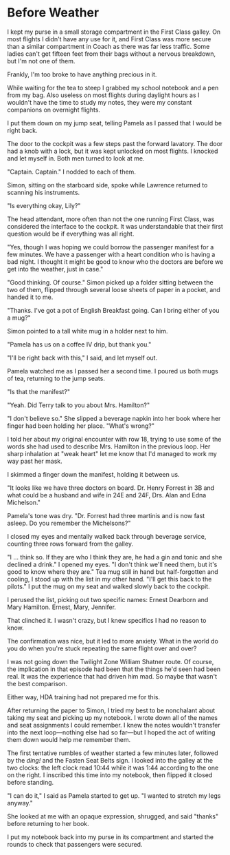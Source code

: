 # Before Weather

I kept my purse in a small storage compartment in the First Class galley.
On most flights I didn't have any use for it, and First Class was more secure than a similar compartment in Coach as there was far less traffic.
Some ladies can't get fifteen feet from their bags without a nervous breakdown, but I'm not one of them.

Frankly, I'm too broke to have anything precious in it.

While waiting for the tea to steep I grabbed my school notebook and a pen from my bag.
Also useless on most flights during daylight hours as I wouldn't have the time to study my notes, they were my constant companions on overnight flights.

I put them down on my jump seat, telling Pamela as I passed that I would be right back.

The door to the cockpit was a few steps past the forward lavatory.
The door had a knob with a lock, but it was kept unlocked on most flights.
I knocked and let myself in.
Both men turned to look at me.

"Captain.
Captain."
I nodded to each of them.

Simon, sitting on the starboard side, spoke while Lawrence returned to scanning his instruments.

"Is everything okay, Lily?"

The head attendant, more often than not the one running First Class, was considered the interface to the cockpit.
It was understandable that their first question would be if everything was all right.

"Yes, though I was hoping we could borrow the passenger manifest for a few minutes.
We have a passenger with a heart condition who is having a bad night.
I thought it might be good to know who the doctors are before we get into the weather, just in case."

"Good thinking.
Of course."
Simon picked up a folder sitting between the two of them, flipped through several loose sheets of paper in a pocket, and handed it to me.

"Thanks.
I've got a pot of English Breakfast going.
Can I bring either of you a mug?"

Simon pointed to a tall white mug in a holder next to him.

"Pamela has us on a coffee IV drip, but thank you."

"I'll be right back with this," I said, and let myself out.

Pamela watched me as I passed her a second time.
I poured us both mugs of tea, returning to the jump seats.

"Is that the manifest?"

"Yeah.
Did Terry talk to you about Mrs. Hamilton?"

"I don't believe so."
She slipped a beverage napkin into her book where her finger had been holding her place.
"What's wrong?"

I told her about my original encounter with row 18, trying to use some of the words she had used to describe Mrs. Hamilton in the previous loop.
Her sharp inhalation at "weak heart" let me know that I'd managed to work my way past her mask.

I skimmed a finger down the manifest, holding it between us.

"It looks like we have three doctors on board.
Dr. Henry Forrest in 3B and what could be a husband and wife in 24E and 24F, Drs. Alan and Edna Michelson."

Pamela's tone was dry.
"Dr. Forrest had three martinis and is now fast asleep.
Do you remember the Michelsons?"

I closed my eyes and mentally walked back through beverage service, counting three rows forward from the galley.

"I … think so.
If they are who I think they are, he had a gin and tonic and she declined a drink."
I opened my eyes.
"I don't think we'll need them, but it's good to know where they are."
Tea mug still in hand but half-forgotten and cooling, I stood up with the list in my other hand.
"I'll get this back to the pilots."
I put the mug on my seat and walked slowly back to the cockpit.

I perused the list, picking out two specific names: Ernest Dearborn and Mary Hamilton.
Ernest, Mary, Jennifer.

That clinched it.
I wasn't crazy, but I knew specifics I had no reason to know.

The confirmation was nice, but it led to more anxiety.
What in the world do you do when you're stuck repeating the same flight over and over?

I was not going down the Twilight Zone William Shatner route.
Of course, the implication in that episode had been that the things he'd seen had been real.
It was the experience that had driven him mad.
So maybe that wasn't the best comparison.

Either way, HDA training had not prepared me for this.

After returning the paper to Simon, I tried my best to be nonchalant about taking my seat and picking up my notebook.
I wrote down all of the names and seat assignments I could remember.
I knew the notes wouldn't transfer into the next loop—nothing else had so far—but I hoped the act of writing them down would help me remember them.

The first tentative rumbles of weather started a few minutes later, followed by the _ding!_ and the Fasten Seat Belts sign.
I looked into the galley at the two clocks: the left clock read 10:44 while it was 1:44 according to the one on the right.
I inscribed this time into my notebook, then flipped it closed before standing.

"I can do it," I said as Pamela started to get up.
"I wanted to stretch my legs anyway."

She looked at me with an opaque expression, shrugged, and said "thanks" before returning to her book.

I put my notebook back into my purse in its compartment and started the rounds to check that passengers were secured.
